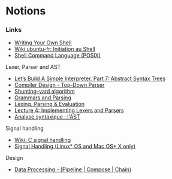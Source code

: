# Notions

### Links

- [Writing Your Own Shell](https://www.cs.purdue.edu/homes/grr/SystemsProgrammingBook/Book/Chapter5-WritingYourOwnShell.pdf)
- [Wiki ubuntu-fr: Initiation au Shell](https://doc.ubuntu-fr.org/projets/ecole/scripting/initiation_au_shell)
- [Shell Command Language (POSIX)](https://pubs.opengroup.org/onlinepubs/9699919799.2018edition/utilities/V3_chap02.html)

Lexer, Parser and AST  

- [Let’s Build A Simple Interpreter. Part 7: Abstract Syntax Trees](https://ruslanspivak.com/lsbasi-part7/)
- [Compiler Design - Top-Down Parser](https://www.tutorialspoint.com/compiler_design/compiler_design_top_down_parser.htm)
- [Shunting-yard algorithm](https://en.wikipedia.org/wiki/Shunting-yard_algorithm)
- [Grammars and Parsing](http://www.cs.cornell.edu/courses/cs2112/2015fa/lectures/lec_parsing/)
- [Lexing, Parsing & Evaluation](http://www-igm.univ-mlv.fr/~forax/ens/java-avance/cours/pdf/old/Generation%20de%20code%201.pdf)
- [Lecture 4: Implementing Lexers and Parsers](http://www.cse.chalmers.se/edu/year/2015/course/DAT150/lectures/proglang-04.html)
- [Analyse syntaxique : l'AST](http://www.gaudry.be/langages-analyse-syntaxique-ast.html)

Signal handling  

- [Wiki: C signal handling](https://en.wikipedia.org/wiki/C_signal_handling)
- [Signal Handling (Linux* OS and Mac OS* X only)](https://scc.ustc.edu.cn/zlsc/sugon/intel/compiler_f/main_for/bldaps_for/lin/bldaps_sighandl.htm)

Design

- [Data Processing - (Pipeline | Compose | Chain)](https://datacadamia.com/data/processing/pipeline)
